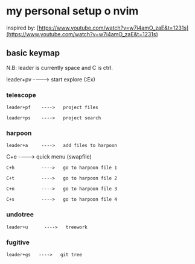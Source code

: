 # my personal setup o nvim

inspired by: [https://www.youtube.com/watch?v=w7i4amO_zaE&t=1231s](https://www.youtube.com/watch?v=w7i4amO_zaE&t=1231s)


## basic keymap

N.B: leader is currently space and C is ctrl.

leader+pv    ---->   start explore (:Ex)

### telescope
    leader+pf    ---->   project files

    leader+ps    ---->   project search

### harpoon
    leader+a     ---->   add files to harpoon

C+e         ---->   quick menu (swapfile)

    C+h          ---->   go to harpoon file 1

    C+t          ---->   go to harpoon file 2

    C+n          ---->   go to harpoon file 3

    C+s          ---->   go to harpoon file 4

### undotree

    leader+u      ---->   treework

### fugitive    

    leader+gs   ---->   git tree

